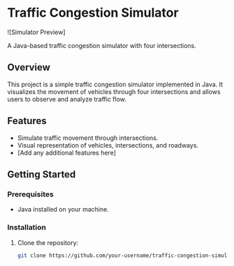 # Traffic Congestion Simulator

![Simulator Preview]

A Java-based traffic congestion simulator with four intersections.

## Overview

This project is a simple traffic congestion simulator implemented in Java. It visualizes the movement of vehicles through four intersections and allows users to observe and analyze traffic flow.

## Features

- Simulate traffic movement through intersections.
- Visual representation of vehicles, intersections, and roadways.
- [Add any additional features here]

## Getting Started

### Prerequisites

- Java installed on your machine.

### Installation

1. Clone the repository:

   ```bash
   git clone https://github.com/your-username/traffic-congestion-simulator.git

